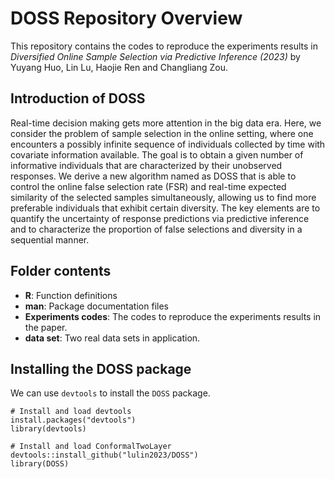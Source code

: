 # DOSS Repository Overview
This repository contains the codes to reproduce the experiments results in *Diversified Online Sample Selection via Predictive Inference (2023)* by Yuyang Huo, Lin Lu, Haojie Ren and Changliang Zou.

## Introduction of DOSS
Real-time decision making gets more attention in the big data era. Here, we consider the problem of sample selection in the online setting, where
one encounters a possibly infinite sequence of individuals collected by time with covariate information available. The goal is to obtain a given number of informative individuals that are characterized by their unobserved responses. We derive a new algorithm named as DOSS that is able to control the online false selection rate (FSR) and real-time expected similarity of the selected samples simultaneously, allowing us to find more preferable individuals that exhibit certain diversity. The key elements are to quantify the uncertainty of response predictions via predictive inference and to characterize the proportion of false selections and diversity in a sequential manner.

## Folder contents

- **R**: Function definitions
- **man**: Package documentation files
- **Experiments codes**: The codes to reproduce the experiments results in the paper.
- **data set**: Two real data sets in application.

## Installing the DOSS package

We can use `devtools` to install the `DOSS` package.

```
# Install and load devtools
install.packages("devtools")
library(devtools)

# Install and load ConformalTwoLayer
devtools::install_github("lulin2023/DOSS")
library(DOSS)
```

